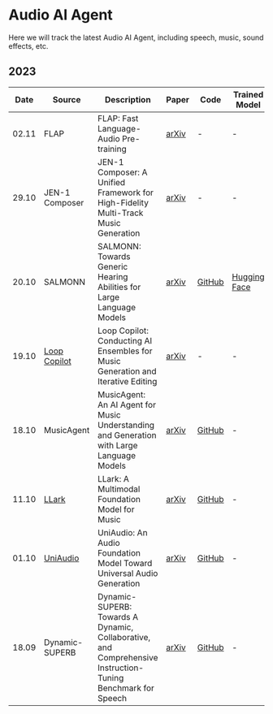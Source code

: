 # Audio AI Agent

Here we will track the latest Audio AI Agent, including speech, music, sound effects, etc.

## 2023

| Date  | Source             | Description                                                                                                                                                                | Paper                                            | Code                                                                             | Trained Model                                                                                                                                                       |
| ----- | ---------------------------------------| ------------------------------------------------------------------------------------------------------------------------------------------------------------ | ------------------------------------------------ | -------------------------------------------------------------------------------- | ------------------------------------------------------------------------------------------------------------------------------------------------------------------- |
| 02.11 | FLAP                      | FLAP: Fast Language-Audio Pre-training                                                                                                                                                | [arXiv](https://arxiv.org/abs/2311.01615)         |  -                                                                                     | -                                                                                                                                                                   |
| 29.10 | JEN-1 Composer            | JEN-1 Composer: A Unified Framework for High-Fidelity Multi-Track Music Generation                                                                                                    | [arXiv](https://arxiv.org/abs/2310.19180)         |  -                                                                                     | -                                                                                                                                                                   |
| 20.10 | SALMONN               | SALMONN: Towards Generic Hearing Abilities for Large Language Models                                                                                                    | [arXiv](https://arxiv.org/abs/2310.13289)         | [GitHub](https://github.com/bytedance/SALMONN)                    | [Hugging Face](https://huggingface.co/MSIIP/SALMONN)                                                                              |
| 19.10 | [Loop Copilot](https://sites.google.com/view/loop-copilot)             | Loop Copilot: Conducting AI Ensembles for Music Generation and Iterative Editing                                                                                                            | [arXiv](https://arxiv.org/abs/2310.12404)         |  -                                                                                     | -                                                                                                                                                                   |
| 18.10 | MusicAgent            | MusicAgent: An AI Agent for Music Understanding and Generation with Large Language Models                                                                                                    | [arXiv](https://arxiv.org/abs/2310.11954)         | [GitHub](https://github.com/microsoft/muzic/tree/main/musicagent)                      | -                                                                                                                                                                   |
| 11.10 | [LLark](https://storage.googleapis.com/music2text-public/index.html)             | LLark: A Multimodal Foundation Model for Music                                                                                                    | [arXiv](https://arxiv.org/abs/2310.07160)         | [GitHub](https://github.com/spotify-research/llark)                    | -                                                                                                                                                                   |
| 01.10 | [UniAudio](https://dongchaoyang.top/UniAudio_demo/)             | UniAudio: An Audio Foundation Model Toward Universal Audio Generation                                                                                              | [arXiv](https://arxiv.org/abs/2310.00704)         | [GitHub](https://github.com/yangdongchao/UniAudio)                     | -                                                                                                                                                                   |
| 18.09 | Dynamic-SUPERB            | Dynamic-SUPERB: Towards A Dynamic, Collaborative, and Comprehensive Instruction-Tuning Benchmark for Speech                                                                                             | [arXiv](https://arxiv.org/abs/2309.09510)         | [GitHub](https://github.com/dynamic-superb/dynamic-superb)                      | -                                                                                                                                                                   |
